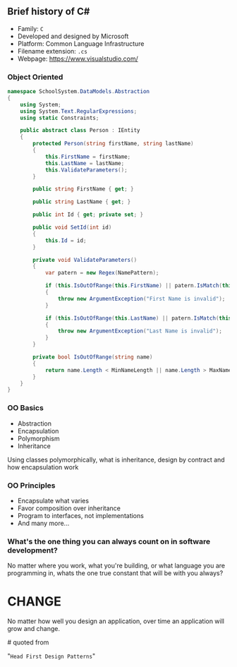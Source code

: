 ## Brief history of C# #

* Family: `C`
* Developed and designed by Microsoft
* Platform: Common Language Infrastructure
* Filename extension: `.cs`
* Webpage: https://www.visualstudio.com/


### Object Oriented

```C#
namespace SchoolSystem.DataModels.Abstraction
{
    using System;
    using System.Text.RegularExpressions;
    using static Constraints;

    public abstract class Person : IEntity
    {
        protected Person(string firstName, string lastName)
        {
            this.FirstName = firstName;
            this.LastName = lastName;
            this.ValidateParameters();
        }

        public string FirstName { get; }

        public string LastName { get; }

        public int Id { get; private set; }

        public void SetId(int id)
        {
            this.Id = id;
        }

        private void ValidateParameters()
        {
            var patern = new Regex(NamePattern);

            if (this.IsOutOfRange(this.FirstName) || patern.IsMatch(this.FirstName) == false)
            {
                throw new ArgumentException("First Name is invalid");
            }

            if (this.IsOutOfRange(this.LastName) || patern.IsMatch(this.LastName) == false)
            {
                throw new ArgumentException("Last Name is invalid");
            }
        }

        private bool IsOutOfRange(string name)
        {
            return name.Length < MinNameLength || name.Length > MaxNameLength;
        }
    }
}
```
<!-- .element class="code code-large" -->


<!-- .element style="text-align: left" -->
### OO Basics

* Abstraction
* Encapsulation
* Polymorphism
* Inheritance

Using classes polymorphically, what is inheritance, 
design by contract and how encapsulation work


<!-- .element style="text-align: right" -->
### OO Principles

* Encapsulate what varies
* Favor composition over inheritance
* Program to interfaces, not implementations
* And many more...


<!-- .element style="text-align: left" -->
### What's the one thing you can always count on in software development?

No matter where you work, what you're building, or what language you
are programming in, whats the one true constant that will be with you
always?
<!-- .element class="quote" -->

# CHANGE 
<!-- .element class="fragment fade-right" style="color: #1b91ff" -->

No matter how well you design an application, over time an
application will grow and change.
<!-- .element class="fragment quote" -->

\# quoted from 
<!-- .element class="fragment" style="text-align: right" --> 
"`Head First Design Patterns`"
